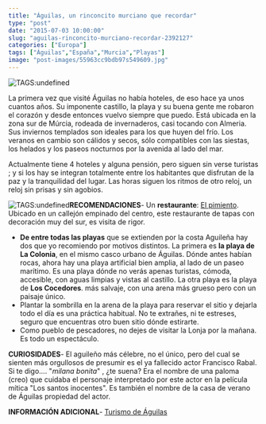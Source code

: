 ```yaml
---
title: "Águilas, un rinconcito murciano que recordar"
type: "post"
date: "2015-07-03 10:00:00"
slug: "aguilas-rinconcito-murciano-recordar-2392127"
categories: ["Europa"]
tags: ["Águilas","España","Murcia","Playas"]
image: "post-images/55963cc9bdb97s549609.jpg"
---
```


![ TAGS:undefined](post-images/55963cc9bdb97s549609.jpg "Playa Los Cocedores")  
  
La primera vez que visité Águilas no había hoteles, de eso hace ya unos cuantos años. Su imponente castillo, la playa y su buena gente me robaron el corazón y desde entonces vuelvo siempre que puedo. Está ubicada en la zona sur de Múrcia, rodeada de invernaderos, casi tocando con Almeria. Sus inviernos templados son ideales para los que huyen del frío. Los veranos en cambio son cálidos y secos, sólo compatibles con las siestas, los helados y los paseos nocturnos por la avenida al lado del mar.  
  
Actualmente tiene 4 hoteles y alguna pensión, pero siguen sin verse turistas ; y si los hay se integran totalmente entre los habitantes que disfrutan de la paz y la tranquilidad del lugar. Las horas siguen los ritmos de otro reloj, un reloj sin prisas y sin agobios.  
  
![ TAGS:undefined](post-images/55963cc783377s80785.jpg "panorámica de Águilas")**RECOMENDACIONES**- Un **restaurante**: [ El pimiento](https://www.facebook.com/pages/El-pimiento-Aguilas-Murcia/301308072993). Ubicado en un callejón empinado del centro, este restaurante de tapas con decoración muy del sur, es visita de rigor.
- **De entre todas las playas** que se extienden por la costa Aguileña hay dos que yo recomiendo por motivos distintos. La primera es **la playa de La Colonia**, en el mismo casco urbano de Águilas. Dónde antes habían rocas, ahora hay una playa artificial bien amplia, al lado de un paseo marítimo. Es una playa dónde no verás apenas turistas, cómoda, accesible, con aguas limpias y vistas al castillo. La otra playa es la playa de **Los Cocedores**. más salvaje, con una arena más grueso pero con un paisaje único.
- Plantar la sombrilla en la arena de la playa para reservar el sitio y dejarla todo el día es una práctica habitual. No te extrañes, ni te estreses, seguro que encuentras otro buen sitio dónde estirarte.
- Como pueblo de pescadores, no dejes de visitar la Lonja por la mañana. Es todo un espectáculo.

**CURIOSIDADES**- El aguileño más célebre, no el único, pero del cual se sienten más orgullosos de presumir es el ya fallecido actor Francisco Rabal. Si te digo.... "*milana bonita*" , ¿te suena? Era el nombre de una paloma (creo) que cuidaba el personaje interpretado por este actor en la película mítica "Los santos inocentes". Es también el nombre de la casa de verano de Águilas propiedad del actor.

**INFORMACIÓN ADICIONAL**- [Turismo de Águilas](http://aguilas.es/)